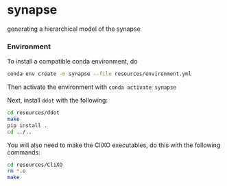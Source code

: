 # synapse
generating a hierarchical model of the synapse

### Environment

To install a compatible conda environment, do

```bash
conda env create -n synapse --file resources/environment.yml
```

Then activate the environment with `conda activate synapse`

Next, install `ddot` with the following:

```bash
cd resources/ddot
make
pip install .
cd ../..
```


You will also need to make the CliXO executables, do this with the following commands:

```bash
cd resources/CliXO
rm *.o
make
```

